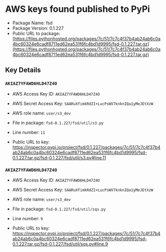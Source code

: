 # AWS keys found published to PyPi

* Package Name: fsd
* Package Version: 0.1.227
* Public URL to package: [https://files.pythonhosted.org/packages/7c/51/7c7c4f37b4ab24ab6c0a4bc60324e6cadf8711ed62ea531f6fc4bd1d9995/fsd-0.1.227.tar.gz](https://files.pythonhosted.org/packages/7c/51/7c7c4f37b4ab24ab6c0a4bc60324e6cadf8711ed62ea531f6fc4bd1d9995/fsd-0.1.227.tar.gz)

## Key Details

### `AKIAZ7YFAWD6HLD47Z4O`

* AWS Access Key ID: `AKIAZ7YFAWD6HLD47Z4O`
* AWS Secret Access Key: `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` 
* AWS role name: `user/s3_dev`
* File in package: `fsd-0.1.227/fsd/util/s3.py`
* Line number: `11`

* Public URL to key: https://inspector.pypi.io/project/fsd/0.1.227/packages/7c/51/7c7c4f37b4ab24ab6c0a4bc60324e6cadf8711ed62ea531f6fc4bd1d9995/fsd-0.1.227.tar.gz/fsd-0.1.227/fsd/util/s3.py#line.11



### `AKIAZ7YFAWD6HLD47Z4O`

* AWS Access Key ID: `AKIAZ7YFAWD6HLD47Z4O`
* AWS Secret Access Key: `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` 
* AWS role name: `user/s3_dev`
* File in package: `fsd-0.1.227/fsd/util/sqs.py`
* Line number: `9`

* Public URL to key: https://inspector.pypi.io/project/fsd/0.1.227/packages/7c/51/7c7c4f37b4ab24ab6c0a4bc60324e6cadf8711ed62ea531f6fc4bd1d9995/fsd-0.1.227.tar.gz/fsd-0.1.227/fsd/util/sqs.py#line.9



